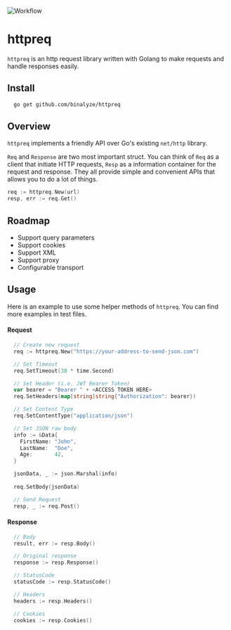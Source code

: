 ![Workflow](https://github.com/binalyze/httpreq/actions/workflows/go.yml/badge.svg)

# httpreq

`httpreq` is an http request library written with Golang to make requests and handle responses easily.


## Install 

```bash 
  go get github.com/binalyze/httpreq
```

## Overview

`httpreq` implements a friendly API over Go's existing `net/http` library.
  
`Req` and `Response` are two most important struct. You can think of `Req` as a client that initiate HTTP requests, `Resp` as a information container for the request and response. They all provide simple and convenient APIs that allows you to do a lot of things.

``` go
req := httpreq.New(url)
resp, err := req.Get()
```

## Roadmap

- Support query parameters
- Support cookies
- Support XML
- Support proxy
- Configurable transport

## Usage

Here is an example to use some helper methods of `httpreq`. You can find more examples in test files.
#### Request
```go
  // Create new request
  req := httpreq.New("https://your-address-to-send-json.com")

  // Set Timeout
  req.SetTimeout(30 * time.Second)

  // Set Header (i.e. JWT Bearer Token)
  var bearer = "Bearer " + <ACCESS TOKEN HERE>
  req.SetHeaders(map[string]string{"Authorization": bearer})

  // Set Content Type
  req.SetContentType("application/json") 

  // Set JSON raw body
  info := &Data{
    FirstName: "John",
    LastName:  "Doe",
    Age:       42,
  }

  jsonData, _ := json.Marshal(info)
	
  req.SetBody(jsonData)

  // Send Request
  resp, _ := req.Post()
```

#### Response
```go
  // Body
  result, err := resp.Body()

  // Original response
  response := resp.Response()

  // StatusCode
  statusCode := resp.StatusCode()

  // Headers
  headers := resp.Headers()

  // Cookies
  cookies := resp.Cookies()
```
